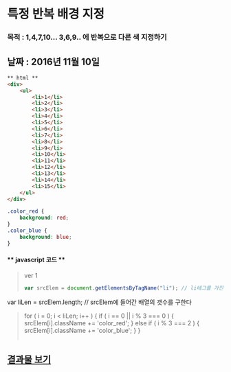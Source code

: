 # 특정 반복 배경 지정
### 목적 : 1,4,7,10... 3,6,9.. 에 반복으로 다른 색 지정하기 
날짜 : 2016년 11월 10일
---

```html
** html **
<div>
	<ul>
		<li>1</li>
		<li>2</li>
		<li>3</li>
		<li>4</li>
		<li>5</li>
		<li>6</li>
		<li>7</li>
		<li>8</li>
		<li>9</li>
		<li>10</li>
		<li>11</li>
		<li>12</li>
		<li>13</li>
		<li>14</li>
		<li>15</li>
	</ul>
</div>
```
```css
.color_red {
	background: red;
}
.color_blue {
	background: blue;
}
```
#### \*\* javascript 코드 \*\*

>ver 1
>
> ```js
> var srcElem = document.getElementsByTagName("li"); // li테그를 가진 엘리먼트를 srcElem 변수에 배열로 담는다 
var liLen = srcElem.length; // srcElem에 들어간 배열의 갯수를 구한다
>
> for ( i = 0; i < liLen; i++ ) {
	if ( i == 0 || i % 3 === 0 ) {
		srcElem[i].className += 'color_red';
	} else if ( i % 3 === 2 ) {
		srcElem[i].className += 'color_blue';
	}
} 
> ```

## [결과물 보기](https://linu4u.github.io/2.js_study/20161110/idex.html)





